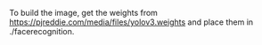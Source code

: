 To build the image, get the weights from https://pjreddie.com/media/files/yolov3.weights and place them in ./facerecognition.